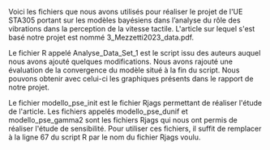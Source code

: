 Voici les fichiers que nous avons utilisés pour réaliser le projet de l'UE STA305 portant sur les modèles bayésiens dans l’analyse du rôle des vibrations dans la perception de la vitesse tactile. L'article sur lequel s'est basé notre projet est nommé 3_Mezzetti2023_data.pdf.

Le fichier R appelé Analyse_Data_Set_1 est le script issu des auteurs auquel nous avons ajouté quelques modifications. Nous avons rajouté une évaluation de la convergence du modèle situé à la fin du script.
Nous pouvons obtenir avec celui-ci les graphiques présents dans le rapport de notre projet.

Le fichier modello_pse_init est le fichier Rjags permettant de réaliser l'étude de l'article.
Les fichiers appelés modello_pse_dunif et modello_pse_gamma2 sont les fichiers Rjags qui nous ont permis de réaliser l'étude de sensibilité.
Pour utiliser ces fichiers, il suffit de remplacer à la ligne 67 du script R par le nom du fichier Rjags voulu.


